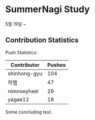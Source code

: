 # SummerNagi Study

5월 19일 ~ 

## Contribution Statistics

Push Statistics:

| Contributor | Pushes |
| ----------- | ------ |
| shinhong-gyu | 104 |
| 락햄 | 47 |
| nimnoeyheel | 29 |
| yagae12 | 18 |

Some concluding text.
